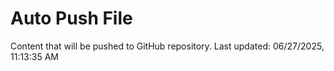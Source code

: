 # Auto Push File

Content that will be pushed to GitHub repository.
Last updated: 06/27/2025, 11:13:35 AM